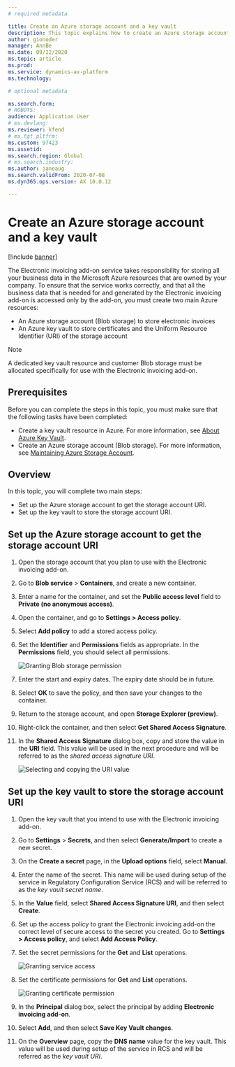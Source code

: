 ```yaml
---
# required metadata

title: Create an Azure storage account and a key vault
description: This topic explains how to create an Azure storage account and key vault. 
author: gionoder
manager: AnnBe
ms.date: 09/22/2020
ms.topic: article
ms.prod: 
ms.service: dynamics-ax-platform
ms.technology: 

# optional metadata

ms.search.form: 
# ROBOTS: 
audience: Application User
# ms.devlang: 
ms.reviewer: kfend
# ms.tgt_pltfrm: 
ms.custom: 97423
ms.assetid: 
ms.search.region: Global
# ms.search.industry: 
ms.author: janeaug
ms.search.validFrom: 2020-07-08
ms.dyn365.ops.version: AX 10.0.12

---
```


# Create an Azure storage account and a key vault

[!include [banner](../includes/banner.md)]



The Electronic invoicing add-on service takes responsibility for storing all your business data in the Microsoft Azure resources that are owned by your company. To ensure that the service works correctly, and that all the business data that is needed for and generated by the Electronic invoicing add-on is accessed only by the add-on, you must create two main Azure resources:

- An Azure storage account (Blob storage) to store electronic invoices
- An Azure key vault to store certificates and the Uniform Resource Identifier (URI) of the storage account

> [!NOTE]
> A dedicated key vault resource and customer Blob storage must be allocated specifically for use with the Electronic invoicing add-on.

## Prerequisites

Before you can complete the steps in this topic, you must make sure that the following tasks have been completed:

- Create a key vault resource in Azure. For more information, see [About Azure Key Vault](https://docs.microsoft.com/azure/key-vault/general/overview).
- Create an Azure storage account (Blob storage). For more information, see [Maintaining Azure Storage Account](https://docs.microsoft.com/azure/storage/blobs/).

## Overview

In this topic, you will complete two main steps:

- Set up the Azure storage account to get the storage account URI.
- Set up the key vault to store the storage account URI.

## Set up the Azure storage account to get the storage account URI

1. Open the storage account that you plan to use with the Electronic invoicing add-on.
2. Go to **Blob service** \> **Containers**, and create a new container.
3. Enter a name for the container, and set the **Public access level** field to **Private (no anonymous access)**.
4. Open the container, and go to **Settings \> Access policy**.
5. Select **Add policy** to add a stored access policy.
6. Set the **Identifier** and **Permissions** fields as appropriate. In the **Permissions** field, you should select all permissions.

    ![Granting Blob storage permission](media/e-Invoicing-services-create-azure-resources-grant-blob-permissions.png)

7. Enter the start and expiry dates. The expiry date should be in future.
8. Select **OK** to save the policy, and then save your changes to the container.
9. Return to the storage account, and open **Storage Explorer (preview)**.
10. Right-click the container, and then select **Get Shared Access Signature**.
11. In the **Shared Access Signature** dialog box, copy and store the value in the **URI** field. This value will be used in the next procedure and will be referred to as the *shared access signature URI*.

    ![Selecting and copying the URI value](media/e-Invoicing-services-create-azure-resources-select-and-copy-uri.png)

## Set up the key vault to store the storage account URI

1. Open the key vault that you intend to use with the Electronic invoicing add-on.
2. Go to **Settings** \> **Secrets**, and then select **Generate/Import** to create a new secret.
3. On the **Create a secret** page, in the **Upload options** field, select **Manual**.
4. Enter the name of the secret. This name will be used during setup of the service in Regulatory Configuration Service (RCS) and will be referred to as the *key vault secret name*.
5. In the **Value** field, select **Shared Access Signature URI**, and then select **Create**.
6. Set up the access policy to grant the Electronic invoicing add-on the correct level of secure access to the secret you created. Go to **Settings \> Access policy**, and select **Add Access Policy**.
7. Set the secret permissions for the **Get** and **List** operations.

    ![Granting service access](media/e-Invoicing-services-create-azure-resources-grant-service-access.png)

8. Set the certificate permissions for **Get** and **List** operations.

    ![Granting certificate permission](media/e-Invoicing-services-create-azure-resources-grant-certificate-permission.png)

9. In the **Principal** dialog box, select the principal by adding **Electronic invoicing add-on**.
10. Select **Add**, and then select **Save Key Vault changes**.
11. On the **Overview** page, copy the **DNS name** value for the key vault. This value will be used during setup of the service in RCS and will be referred as the *key vault URI*.
